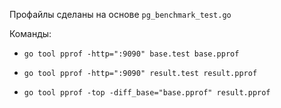 
Профайлы сделаны на основе `pg_benchmark_test.go`

Команды:

- `go tool pprof -http=":9090" base.test base.pprof`

- `go tool pprof -http=":9090" result.test result.pprof`

- `go tool pprof -top -diff_base="base.pprof" result.pprof`